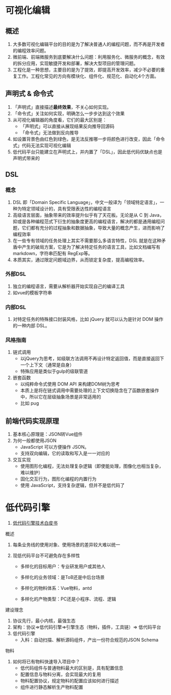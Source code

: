 # 可视化编辑

## 概述

1. 大多数可视化编辑平台的目的是为了解决普通人的编程问题，而不再是开发者的编程效率问题。
2. 微前端、前端微服务到底要解决什么问题：利用服务化、微服务的概念，有效的拆分应用，实现敏捷开发和部署，解决大型项目的管理问题。
3. 工程化是一种思想，主要目的是为了提效，即提高开发效率，减少不必要的重复工作。工程化常见的方向有模块化、组件化、规范化、自动化4个方面。

## 声明式 & 命令式

1. 「声明式」直接描述**最终效果**，不关心如何实现。
2. 「命令式」关注如何实现，明确怎么一步步达到这个效果
3. 从可视化编辑器的角度看，它们的最大区别是：
   - 「声明式」可以直接从展现结果反向推导回源码
   - 「命令式」无法做到反向推导
4. 如设置背景色由红色到绿色，是无法反推哪一步将颜色进行改变，因此「命令式」代码无法实现可视化编辑
5. 低代码平台只能建立在声明式上，并内置了「DSL」，因此低代码优缺点也是声明式带来的

## DSL

### 概念

1. DSL 即「Domain Specific Language」，中文一般译为「领域特定语言」，一种为特定领域设计的，具有受限表达性的编程语言
2. 高级语言层面，抽象带来的效率提升似乎有了天花板。无论是从 C 到 Java，抑或是各种编程范式下衍生的抽象度更高的编程语言，解决的都是通用编程问题，它们都有充分的过程抽象和数据抽象，导致大量的概念产生，进而影响了编程效率
3. 在一些专有领域的任务处理上其实不需要那么多语言特性，DSL 就是在这种矛盾中产生的破局方案，它是为了解决特定任务的语言工具，比如文档编写有 markdown，字符串匹配有 RegExp等。
4. 本质其实，通过限定问题域边界，从而锁定复杂度，提高编程效率。

### 外部DSL

1. 独立的编程语言，需要从解析器开始实现自己的编译工具
2. 如vue的模板字符串

### 内部DSL

1. 对特定任务的特殊接口封装风格，比如 jQuery 就可以认为是针对 DOM 操作的一种内部 DSL。

### 风格指南

1. 链式调用
   - 以jQuery为思考，如级联方法调用不再设计特定返回值，而是直接返回下一个上下文（通常是自身）
   - 特殊应用是类似于gulp的级联管道
2. 嵌套函数
   - 以纯粹命令式使用 DOM API 来构建DOM树为思考
   - 本质上是将在链式调用中需要处理的上下文切换隐含在了函数嵌套操作中，所以它在层级抽象场景是非常适用的
   - 比如 pug

## 前端代码实现原理

1. 基本核心原理是：JSON转Vue组件
2. 为何一般都使用JSON
   - JavaScript 可以方便操作 JSON。
   - 支持双向编辑，它的读取和写入是一一对应的
3. 交互实现
   - 使用图形化编程，无法处理复杂逻辑（即使能处理，图像化也相当复杂，难以维护）
   - 固化交互行为，图形化编程的内置行为
   - 使用 JavaScript，支持复杂逻辑，但并不是低代码了

# 低代码引擎

1. [低代码引擎技术白皮书](https://developer.aliyun.com/ebook/7507)

概述

1. 每条业务线的使用对象、使用场景的差异较大难以统一

2. 现低代码平台不可避免存在多样性
   
   - 多样化的目标用户：专业研发用户或其他人
   
   - 多样化的业务领域：是ToB还是中后台场景
   
   - 多样化的物料体系：Vue物料，antd
   
   - 多样化的产物类型：PC还是小程序、流程、逻辑

建设理念

1. 协议先行，最小内核，最强生态
2. 架构：协议=>低代码引擎=>引擎生态（物料，插件，工具链）=> 低代码平台
3. 低代码引擎
   - 入料：自动扫描、解析源码组件，产出一份符合规范的JSON Schema





物料

1. 如何将已有物料快速导入项目中？
   - 低代码组件与普通物料最大的区别是，具有配置信息
   -  配置信息与物料分离，会实现最大的复用
   -  物料配置协议，规定物料的配置应该如何进行描述
   -  组件进行静态解析生产物料配置





















